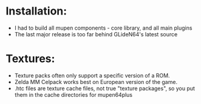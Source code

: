 # Installation:
* I had to build all mupen components - core library, and all main plugins 
* The last major release is too far behind GLideN64's latest source

# Textures:
* Texture packs often only support a specific version of a ROM.
* Zelda MM Celpack works best on European version of the game.
* .htc files are texture cache files, not true "texture packages", so you put them in the cache directories for mupen64plus

